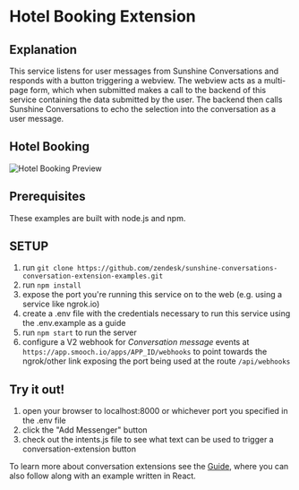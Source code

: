 # Hotel Booking Extension

## Explanation

This service listens for user messages from Sunshine Conversations and responds with a button triggering a webview. The webview acts as a multi-page form, which when submitted makes a call to the backend of this service containing the data submitted by the user. The backend then calls Sunshine Conversations to echo the selection into the conversation as a user message.


## Hotel Booking
![Hotel Booking Preview](https://smooch.io/static_assets/images/shared/hotel-booking-preview.jpg)

## Prerequisites

These examples are built with node.js and npm.

## SETUP

1. run `git clone https://github.com/zendesk/sunshine-conversations-conversation-extension-examples.git`
2. run `npm install`
3. expose the port you're running this service on to the web (e.g. using a service like ngrok.io)
4. create a .env file with the credentials necessary to run this service using the .env.example as a guide
5. run `npm start` to run the server
6. configure a V2 webhook for _Conversation message_ events at `https://app.smooch.io/apps/APP_ID/webhooks` to point towards the ngrok/other link exposing the port being used at the route `/api/webhooks`

## Try it out!

1. open your browser to localhost:8000 or whichever port you specified in the .env file
2. click the "Add Messenger" button
3. check out the intents.js file to see what text can be used to trigger a conversation-extension button

To learn more about conversation extensions see the [Guide](https://docs.smooch.io/guide/conversation-extensions/), where you can also follow along with an example written in React.
